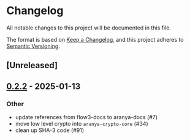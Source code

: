 # Changelog

All notable changes to this project will be documented in this file.

The format is based on [Keep a Changelog](https://keepachangelog.com/en/1.0.0/),
and this project adheres to [Semantic Versioning](https://semver.org/spec/v2.0.0.html).

## [Unreleased]

## [0.2.2](https://github.com/aranya-project/aranya-core/compare/aranya-crypto-v0.2.1...aranya-crypto-v0.2.2) - 2025-01-13

### Other

- update references from flow3-docs to aranya-docs (#7)
- move low level crypto into `aranya-crypto-core` (#34)
- clean up SHA-3 code (#91)
